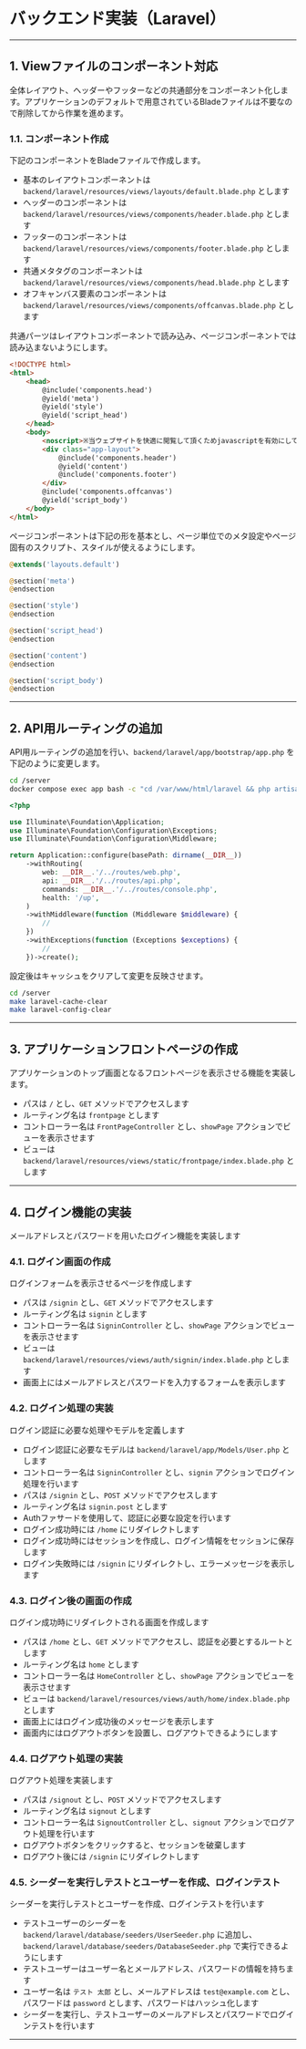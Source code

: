 # バックエンド実装（Laravel）

---

## 1. Viewファイルのコンポーネント対応

全体レイアウト、ヘッダーやフッターなどの共通部分をコンポーネント化します。アプリケーションのデフォルトで用意されているBladeファイルは不要なので削除してから作業を進めます。

### 1.1. コンポーネント作成

下記のコンポーネントをBladeファイルで作成します。

- 基本のレイアウトコンポーネントは `backend/laravel/resources/views/layouts/default.blade.php` とします
- ヘッダーのコンポーネントは `backend/laravel/resources/views/components/header.blade.php` とします
- フッターのコンポーネントは `backend/laravel/resources/views/components/footer.blade.php` とします
- 共通メタタグのコンポーネントは `backend/laravel/resources/views/components/head.blade.php` とします
- オフキャンバス要素のコンポーネントは `backend/laravel/resources/views/components/offcanvas.blade.php` とします

共通パーツはレイアウトコンポーネントで読み込み、ページコンポーネントでは読み込まないようにします。

```html
<!DOCTYPE html>
<html>
    <head>
        @include('components.head')
        @yield('meta')
        @yield('style')
        @yield('script_head')
    </head>
    <body>
        <noscript>※当ウェブサイトを快適に閲覧して頂くためjavascriptを有効にしてください</noscript>
        <div class="app-layout">
            @include('components.header')
            @yield('content')
            @include('components.footer')
        </div>
        @include('components.offcanvas')
        @yield('script_body')
    </body>
</html>
```

ページコンポーネントは下記の形を基本とし、ページ単位でのメタ設定やページ固有のスクリプト、スタイルが使えるようにします。

```php
@extends('layouts.default')

@section('meta')
@endsection

@section('style')
@endsection

@section('script_head')
@endsection

@section('content')
@endsection

@section('script_body')
@endsection
```

---

## 2. API用ルーティングの追加

API用ルーティングの追加を行い、`backend/laravel/app/bootstrap/app.php` を下記のように変更します。

```bash
cd /server
docker compose exec app bash -c "cd /var/www/html/laravel && php artisan install:api"
```

```php
<?php

use Illuminate\Foundation\Application;
use Illuminate\Foundation\Configuration\Exceptions;
use Illuminate\Foundation\Configuration\Middleware;

return Application::configure(basePath: dirname(__DIR__))
    ->withRouting(
        web: __DIR__.'/../routes/web.php',
        api: __DIR__.'/../routes/api.php',
        commands: __DIR__.'/../routes/console.php',
        health: '/up',
    )
    ->withMiddleware(function (Middleware $middleware) {
        //
    })
    ->withExceptions(function (Exceptions $exceptions) {
        //
    })->create();

```

設定後はキャッシュをクリアして変更を反映させます。

```bash
cd /server
make laravel-cache-clear
make laravel-config-clear
```

---

## 3. アプリケーションフロントページの作成

アプリケーションのトップ画面となるフロントページを表示させる機能を実装します。

- パスは `/` とし、`GET` メソッドでアクセスします
- ルーティング名は `frontpage` とします
- コントローラー名は `FrontPageController` とし、`showPage` アクションでビューを表示させます
- ビューは `backend/laravel/resources/views/static/frontpage/index.blade.php` とします

---

## 4. ログイン機能の実装

メールアドレスとパスワードを用いたログイン機能を実装します

### 4.1. ログイン画面の作成

ログインフォームを表示させるページを作成します

- パスは `/signin` とし、`GET` メソッドでアクセスします
- ルーティング名は `signin` とします
- コントローラー名は `SigninController` とし、`showPage` アクションでビューを表示させます
- ビューは `backend/laravel/resources/views/auth/signin/index.blade.php` とします
- 画面上にはメールアドレスとパスワードを入力するフォームを表示します

### 4.2. ログイン処理の実装

ログイン認証に必要な処理やモデルを定義します

- ログイン認証に必要なモデルは `backend/laravel/app/Models/User.php` とします
- コントローラー名は `SigninController` とし、`signin` アクションでログイン処理を行います
- パスは `/signin` とし、`POST` メソッドでアクセスします
- ルーティング名は `signin.post` とします
- Authファサードを使用して、認証に必要な設定を行います
- ログイン成功時には `/home` にリダイレクトします
- ログイン成功時にはセッションを作成し、ログイン情報をセッションに保存します
- ログイン失敗時には `/signin` にリダイレクトし、エラーメッセージを表示します

### 4.3. ログイン後の画面の作成

ログイン成功時にリダイレクトされる画面を作成します

- パスは `/home` とし、`GET` メソッドでアクセスし、認証を必要とするルートとします
- ルーティング名は `home` とします
- コントローラー名は `HomeController` とし、`showPage` アクションでビューを表示させます
- ビューは `backend/laravel/resources/views/auth/home/index.blade.php` とします
- 画面上にはログイン成功後のメッセージを表示します
- 画面内にはログアウトボタンを設置し、ログアウトできるようにします

### 4.4. ログアウト処理の実装

ログアウト処理を実装します

- パスは `/signout` とし、`POST` メソッドでアクセスします
- ルーティング名は `signout` とします
- コントローラー名は `SignoutController` とし、`signout` アクションでログアウト処理を行います
- ログアウトボタンをクリックすると、セッションを破棄します
- ログアウト後には `/signin` にリダイレクトします

### 4.5. シーダーを実行しテストとユーザーを作成、ログインテスト

シーダーを実行しテストとユーザーを作成、ログインテストを行います

- テストユーザーのシーダーを `backend/laravel/database/seeders/UserSeeder.php` に追加し、`backend/laravel/database/seeders/DatabaseSeeder.php` で実行できるようにします
- テストユーザーはユーザー名とメールアドレス、パスワードの情報を持ちます
- ユーザー名は `テスト 太郎` とし、メールアドレスは `test@example.com` とし、パスワードは `password` とします、パスワードはハッシュ化します
- シーダーを実行し、テストユーザーのメールアドレスとパスワードでログインテストを行います

---

